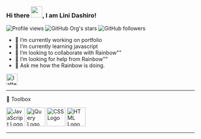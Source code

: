 ### Hi there <img src="https://raw.githubusercontent.com/MartinHeinz/MartinHeinz/master/wave.gif" width="30px">, I am Lini Dashiro!

![Profile views](https://gpvc.arturio.dev/lattelix)
![GitHub Org's stars](https://img.shields.io/github/stars/lattelix)
![GitHub followers](https://img.shields.io/github/followers/lattelix)

- 🔭 I’m currently working on portfolio 
- 🌱 I’m currently learning javascript
- 👯 I’m looking to collaborate with Rainbow""
- 🤔 I’m looking for help from Rainbow""
- 💬 Ask me how the Rainbow is doing.

<a href="https://t.me/lattelix">
  <img   alt="lattelix | Telegram" width="30px" src="https://user-images.githubusercontent.com/38384967/88418464-3eee4500-cdec-11ea-9507-c58e28fc11b9.png" />
</a>

---

🧰 Toolbox

<img src="https://cdn.worldvectorlogo.com/logos/logo-javascript.svg" alt="JavaScript Logo" width="50" height="50"/>
<img src="https://cdn.worldvectorlogo.com/logos/jquery-2.svg" alt="jQuery Logo" width="50" height="50"/>
<img src="https://cdn.worldvectorlogo.com/logos/css-3.svg" alt="CSS Logo" width="50" height="50"/>
<img src="https://cdn.worldvectorlogo.com/logos/html-1.svg" alt="HTML Logo" width="50" height="50"/>

---
